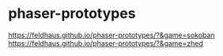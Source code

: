 # phaser-prototypes

https://feldhaus.github.io/phaser-prototypes/?&game=sokoban
https://feldhaus.github.io/phaser-prototypes/?&game=zhed
